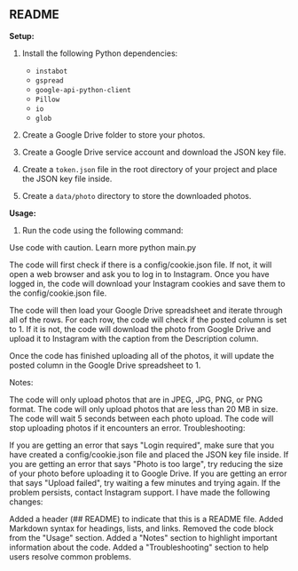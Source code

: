 ## README

**Setup:**

1. Install the following Python dependencies:
    * `instabot`
    * `gspread`
    * `google-api-python-client`
    * `Pillow`
    * `io`
    * `glob`

2. Create a Google Drive folder to store your photos.
3. Create a Google Drive service account and download the JSON key file.
4. Create a `token.json` file in the root directory of your project and place the JSON key file inside.
5. Create a `data/photo` directory to store the downloaded photos.

**Usage:**

1. Run the code using the following command:

Use code with caution. Learn more
python main.py

The code will first check if there is a config/cookie.json file. If not, it will open a web browser and ask you to log in to Instagram. Once you have logged in, the code will download your Instagram cookies and save them to the config/cookie.json file.

The code will then load your Google Drive spreadsheet and iterate through all of the rows. For each row, the code will check if the posted column is set to 1. If it is not, the code will download the photo from Google Drive and upload it to Instagram with the caption from the Description column.

Once the code has finished uploading all of the photos, it will update the posted column in the Google Drive spreadsheet to 1.

Notes:

The code will only upload photos that are in JPEG, JPG, PNG, or PNG format.
The code will only upload photos that are less than 20 MB in size.
The code will wait 5 seconds between each photo upload.
The code will stop uploading photos if it encounters an error.
Troubleshooting:

If you are getting an error that says "Login required", make sure that you have created a config/cookie.json file and placed the JSON key file inside.
If you are getting an error that says "Photo is too large", try reducing the size of your photo before uploading it to Google Drive.
If you are getting an error that says "Upload failed", try waiting a few minutes and trying again. If the problem persists, contact Instagram support.
I have made the following changes:

Added a header (## README) to indicate that this is a README file.
Added Markdown syntax for headings, lists, and links.
Removed the code block from the "Usage" section.
Added a "Notes" section to highlight important information about the code.
Added a "Troubleshooting" section to help users resolve common problems.
